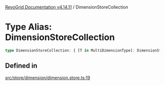 [RevoGrid Documentation v4.14.11](README.md) / DimensionStoreCollection

# Type Alias: DimensionStoreCollection

```ts
type DimensionStoreCollection: { [T in MultiDimensionType]: DimensionStore };
```

## Defined in

[src/store/dimension/dimension.store.ts:19](https://github.com/revolist/revogrid/blob/8390153a63782c6f2a806fb42e5983525eb9dc87/src/store/dimension/dimension.store.ts#L19)
